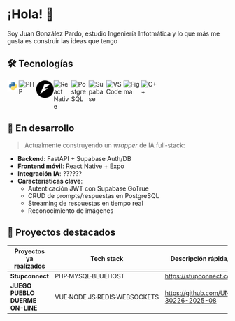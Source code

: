 # ¡Hola! 👋

Soy Juan González Pardo, estudio Ingeniería Infotmática y lo que más me gusta es construir las ideas que tengo
## 🛠️ Tecnologías

<div>
  <img align="left" alt="Python" width="26px" src="https://raw.githubusercontent.com/github/explore/master/topics/python/python.png" />
  <img align="left" alt="PHP" width="40px" src="https://cdn.jsdelivr.net/gh/devicons/devicon/icons/php/php-original.svg" />
  <img align="left" alt="FastAPI" width="40px" src="https://raw.githubusercontent.com/simple-icons/simple-icons/develop/icons/fastapi.svg" />
  <img align="left" alt="React Native" width="40px" src="https://cdn.jsdelivr.net/gh/devicons/devicon/icons/react/react-original.svg" />
  <img align="left" alt="PostgreSQL" width="40px" src="https://cdn.jsdelivr.net/gh/devicons/devicon/icons/postgresql/postgresql-original.svg" />
  <img align="left" alt="Supabase" width="40px" src="https://raw.githubusercontent.com/simple-icons/simple-icons/develop/icons/supabase.svg" />
  <img align="left" alt="VS Code" width="40px" src="https://cdn.jsdelivr.net/gh/devicons/devicon/icons/vscode/vscode-original.svg" />
  <img align="left" alt="Figma" width="40px" src="https://raw.githubusercontent.com/simple-icons/simple-icons/develop/icons/figma.svg" />
  <img align="left" alt="C++" width="40px" src="https://cdn.jsdelivr.net/gh/devicons/devicon/icons/cplusplus/cplusplus-original.svg" />
</div>
<br clear="both"/>

## 🚧 En desarrollo

> Actualmente construyendo un _wrapper_ de IA full-stack:

- **Backend**: FastAPI + Supabase Auth/DB  
- **Frontend móvil**: React Native + Expo  
- **Integración IA**: ??????  
- **Características clave**:
  - Autenticación JWT con Supabase GoTrue  
  - CRUD de prompts/respuestas en PostgreSQL  
  - Streaming de respuestas en tiempo real  
  - Reconocimiento de imágenes  

## 💼 Proyectos destacados

| Proyectos ya realizados                     | Tech stack                          | Descripción rápida/URL                           |
|---------------------------------------------|-------------------------------------|--------------------------------------------------|
| **Stupconnect**                             | PHP·MYSQL·BLUEHOST                  | https://stupconnect.com/                         |
| **JUEGO PUEBLO DUERME ON-LINE**             | VUE·NODE.JS·REDIS·WEBSOCKETS        | https://github.com/UNIZAR-30226-2025-08           |
